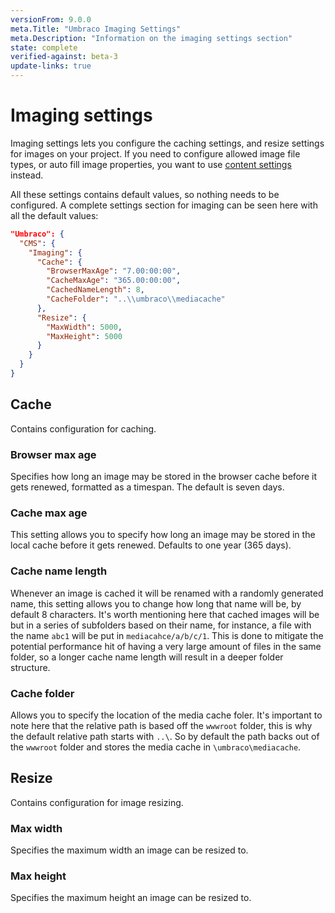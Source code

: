 ```yaml
---
versionFrom: 9.0.0
meta.Title: "Umbraco Imaging Settings"
meta.Description: "Information on the imaging settings section"
state: complete
verified-against: beta-3
update-links: true
---
```



# Imaging settings

Imaging settings lets you configure the caching settings, and resize settings for images on your project. If you need to configure allowed image file types, or auto fill image properties, you want to use [content settings](../ContentSettings/index-v9.md) instead.

All these settings contains default values, so nothing needs to be configured. A complete settings section for imaging can be seen here with all the default values:

```json
"Umbraco": {
  "CMS": {
    "Imaging": {
      "Cache": {
        "BrowserMaxAge": "7.00:00:00",
        "CacheMaxAge": "365.00:00:00",
        "CachedNameLength": 8,
        "CacheFolder": "..\\umbraco\\mediacache"
      },
      "Resize": {
        "MaxWidth": 5000,
        "MaxHeight": 5000
      }
    }
  }
}
```

## Cache

Contains configuration for caching.

### Browser max age

Specifies how long an image may be stored in the browser cache before it gets renewed, formatted as a timespan. The default is seven days.

### Cache max age

This setting allows you to specify how long an image may be stored in the local cache before it gets renewed. Defaults to one year (365 days).

### Cache name length

Whenever an image is cached it will be renamed with a randomly generated name, this setting allows you to change how long that name will be, by default 8 characters. It's worth mentioning here that cached images will be but in a series of subfolders based on their name, for instance, a file with the name `abc1` will be put in `mediacahce/a/b/c/1`. This is done to mitigate the potential performance hit of having a very large amount of files in the same folder, so a longer cache name length will result in a deeper folder structure.

### Cache folder

Allows you to specify the location of the media cache foler. It's important to note here that the relative path is based off the `wwwroot` folder, this is why the default relative path starts with `..\`. So by default the path backs out of the `wwwroot` folder and stores the media cache in `\umbraco\mediacache`.

## Resize

Contains configuration for image resizing.

### Max width

Specifies the maximum width an image can be resized to.

### Max height

Specifies the maximum height an image can be resized to.
